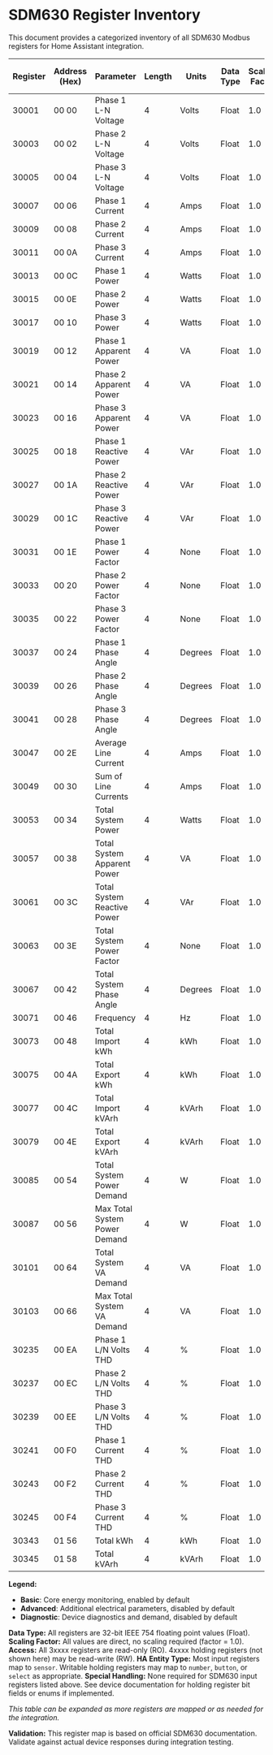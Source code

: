 # SDM630 Register Inventory

This document provides a categorized inventory of all SDM630 Modbus registers for Home Assistant integration.

| Register | Address (Hex) | Parameter                       | Length | Units   | Data Type | Scaling Factor | Access | HA Entity Type | Category   | Special Handling |
|----------|---------------|----------------------------------|--------|---------|-----------|---------------|--------|---------------|------------|------------------|
| 30001    | 00 00         | Phase 1 L-N Voltage             | 4      | Volts   | Float     | 1.0           | RO     | sensor        | Basic      | None             |
| 30003    | 00 02         | Phase 2 L-N Voltage             | 4      | Volts   | Float     | 1.0           | RO     | sensor        | Basic      | None             |
| 30005    | 00 04         | Phase 3 L-N Voltage             | 4      | Volts   | Float     | 1.0           | RO     | sensor        | Basic      | None             |
| 30007    | 00 06         | Phase 1 Current                 | 4      | Amps    | Float     | 1.0           | RO     | sensor        | Basic      | None             |
| 30009    | 00 08         | Phase 2 Current                 | 4      | Amps    | Float     | 1.0           | RO     | sensor        | Basic      | None             |
| 30011    | 00 0A         | Phase 3 Current                 | 4      | Amps    | Float     | 1.0           | RO     | sensor        | Basic      | None             |
| 30013    | 00 0C         | Phase 1 Power                   | 4      | Watts   | Float     | 1.0           | RO     | sensor        | Basic      | None             |
| 30015    | 00 0E         | Phase 2 Power                   | 4      | Watts   | Float     | 1.0           | RO     | sensor        | Basic      | None             |
| 30017    | 00 10         | Phase 3 Power                   | 4      | Watts   | Float     | 1.0           | RO     | sensor        | Basic      | None             |
| 30019    | 00 12         | Phase 1 Apparent Power          | 4      | VA      | Float     | 1.0           | RO     | sensor        | Advanced   | None             |
| 30021    | 00 14         | Phase 2 Apparent Power          | 4      | VA      | Float     | 1.0           | RO     | sensor        | Advanced   | None             |
| 30023    | 00 16         | Phase 3 Apparent Power          | 4      | VA      | Float     | 1.0           | RO     | sensor        | Advanced   | None             |
| 30025    | 00 18         | Phase 1 Reactive Power          | 4      | VAr     | Float     | 1.0           | RO     | sensor        | Advanced   | None             |
| 30027    | 00 1A         | Phase 2 Reactive Power          | 4      | VAr     | Float     | 1.0           | RO     | sensor        | Advanced   | None             |
| 30029    | 00 1C         | Phase 3 Reactive Power          | 4      | VAr     | Float     | 1.0           | RO     | sensor        | Advanced   | None             |
| 30031    | 00 1E         | Phase 1 Power Factor            | 4      | None    | Float     | 1.0           | RO     | sensor        | Advanced   | None             |
| 30033    | 00 20         | Phase 2 Power Factor            | 4      | None    | Float     | 1.0           | RO     | sensor        | Advanced   | None             |
| 30035    | 00 22         | Phase 3 Power Factor            | 4      | None    | Float     | 1.0           | RO     | sensor        | Advanced   | None             |
| 30037    | 00 24         | Phase 1 Phase Angle             | 4      | Degrees | Float     | 1.0           | RO     | sensor        | Advanced   | None             |
| 30039    | 00 26         | Phase 2 Phase Angle             | 4      | Degrees | Float     | 1.0           | RO     | sensor        | Advanced   | None             |
| 30041    | 00 28         | Phase 3 Phase Angle             | 4      | Degrees | Float     | 1.0           | RO     | sensor        | Advanced   | None             |
| 30047    | 00 2E         | Average Line Current            | 4      | Amps    | Float     | 1.0           | RO     | sensor        | Advanced   | None             |
| 30049    | 00 30         | Sum of Line Currents            | 4      | Amps    | Float     | 1.0           | RO     | sensor        | Advanced   | None             |
| 30053    | 00 34         | Total System Power              | 4      | Watts   | Float     | 1.0           | RO     | sensor        | Basic      | None             |
| 30057    | 00 38         | Total System Apparent Power     | 4      | VA      | Float     | 1.0           | RO     | sensor        | Advanced   | None             |
| 30061    | 00 3C         | Total System Reactive Power     | 4      | VAr     | Float     | 1.0           | RO     | sensor        | Advanced   | None             |
| 30063    | 00 3E         | Total System Power Factor       | 4      | None    | Float     | 1.0           | RO     | sensor        | Advanced   | None             |
| 30067    | 00 42         | Total System Phase Angle        | 4      | Degrees | Float     | 1.0           | RO     | sensor        | Advanced   | None             |
| 30071    | 00 46         | Frequency                       | 4      | Hz      | Float     | 1.0           | RO     | sensor        | Basic      | None             |
| 30073    | 00 48         | Total Import kWh                | 4      | kWh     | Float     | 1.0           | RO     | sensor        | Basic      | None             |
| 30075    | 00 4A         | Total Export kWh                | 4      | kWh     | Float     | 1.0           | RO     | sensor        | Basic      | None             |
| 30077    | 00 4C         | Total Import kVArh              | 4      | kVArh   | Float     | 1.0           | RO     | sensor        | Advanced   | None             |
| 30079    | 00 4E         | Total Export kVArh              | 4      | kVArh   | Float     | 1.0           | RO     | sensor        | Advanced   | None             |
| 30085    | 00 54         | Total System Power Demand       | 4      | W       | Float     | 1.0           | RO     | sensor        | Diagnostic | None             |
| 30087    | 00 56         | Max Total System Power Demand   | 4      | W       | Float     | 1.0           | RO     | sensor        | Diagnostic | None             |
| 30101    | 00 64         | Total System VA Demand          | 4      | VA      | Float     | 1.0           | RO     | sensor        | Diagnostic | None             |
| 30103    | 00 66         | Max Total System VA Demand      | 4      | VA      | Float     | 1.0           | RO     | sensor        | Diagnostic | None             |
| 30235    | 00 EA         | Phase 1 L/N Volts THD           | 4      | %       | Float     | 1.0           | RO     | sensor        | Advanced   | None             |
| 30237    | 00 EC         | Phase 2 L/N Volts THD           | 4      | %       | Float     | 1.0           | RO     | sensor        | Advanced   | None             |
| 30239    | 00 EE         | Phase 3 L/N Volts THD           | 4      | %       | Float     | 1.0           | RO     | sensor        | Advanced   | None             |
| 30241    | 00 F0         | Phase 1 Current THD             | 4      | %       | Float     | 1.0           | RO     | sensor        | Advanced   | None             |
| 30243    | 00 F2         | Phase 2 Current THD             | 4      | %       | Float     | 1.0           | RO     | sensor        | Advanced   | None             |
| 30245    | 00 F4         | Phase 3 Current THD             | 4      | %       | Float     | 1.0           | RO     | sensor        | Advanced   | None             |
| 30343    | 01 56         | Total kWh                       | 4      | kWh     | Float     | 1.0           | RO     | sensor        | Basic      | None             |
| 30345    | 01 58         | Total kVArh                     | 4      | kVArh   | Float     | 1.0           | RO     | sensor        | Advanced   | None             |

**Legend:**
- **Basic**: Core energy monitoring, enabled by default
- **Advanced**: Additional electrical parameters, disabled by default
- **Diagnostic**: Device diagnostics and demand, disabled by default

**Data Type:** All registers are 32-bit IEEE 754 floating point values (Float).
**Scaling Factor:** All values are direct, no scaling required (factor = 1.0).
**Access:** All 3xxxx registers are read-only (RO). 4xxxx holding registers (not shown here) may be read-write (RW).
**HA Entity Type:** Most input registers map to `sensor`. Writable holding registers may map to `number`, `button`, or `select` as appropriate.
**Special Handling:** None required for SDM630 input registers listed above. See device documentation for holding register bit fields or enums if implemented.

*This table can be expanded as more registers are mapped or as needed for the integration.*

**Validation:** This register map is based on official SDM630 documentation. Validate against actual device responses during integration testing.
